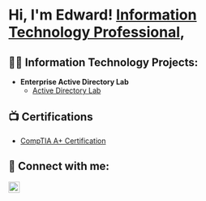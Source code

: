 <h1>Hi, I'm Edward! <a href="https://www.linkedin.com/in/edwardhiggins01/">Information Technology Professional</a>,

<h2>👨‍💻 Information Technology Projects:</h2>

- <b>Enterprise Active Directory Lab</b>
  - [Active Directory Lab](https://github.com/EdwardHiggins01/LABURL)


<h2>📺 Certifications</h2>

- [CompTIA A+ Certification](https://www.credly.com/badges/0c274521-c705-4fbb-927f-f84eab035d27)


<h2> 🤳 Connect with me:</h2>


[<img align="left" alt="EdwardHiggins | LinkedIn" width="22px" src="https://cdn.jsdelivr.net/npm/simple-icons@v3/icons/linkedin.svg" />][linkedin]



[linkedin]:https://www.linkedin.com/in/edwardhiggins01/

<!--
**joshmadakor1/joshmadakor1** is a ✨ _special_ ✨ repository because its `README.md` (this file) appears on your GitHub profile.

Here are some ideas to get you started:

- 🔭 I’m currently working on ...
- 🌱 I’m currently learning ...
- 👯 I’m looking to collaborate on ...
- 🤔 I’m looking for help with ...
- 💬 Ask me about ...
- 📫 How to reach me: ...
- 😄 Pronouns: ...
- ⚡ Fun fact: ...
-->
